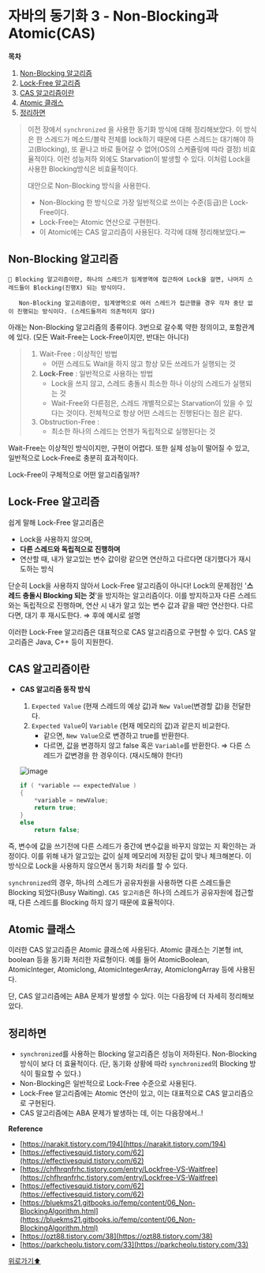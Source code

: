 # 자바의 동기화 3 - Non-Blocking과 Atomic(CAS)

**목차**
1. [Non-Blocking 알고리즘](#nonblocking-알고리즘)
2. [Lock-Free 알고리즘](#lock-free-알고리즘)
3. [CAS 알고리즘이란](#cas-알고리즘이란)
4. [Atomic 클래스](#atomic-클래스)
5. [정리하면](#정리하면)


> 이전 장에서 `synchronized` 을 사용한 동기화 방식에 대해 정리해보았다. 이 방식은 한 스레드가 메소드/블락 전체를 lock하기 때문에 다른 스레드는 대기해야 하고(Blocking), 또 끝나고 바로 들어갈 수 없어(OS의 스케쥴링에 따라 결정) 비효율적이다. 이런 성능저하 외에도 Starvation이 발생할 수 있다. 이처럼 Lock을 사용한 Blocking방식은 비효율적이다.
> 
> 대안으로 Non-Blocking 방식을 사용한다. 
> - Non-Blocking 한 방식으로 가장 일반적으로 쓰이는 수준(등급)은 Lock-Free이다. 
> - Lock-Free는 Atomic 연산으로 구현한다. 
> - 이 Atomic에는 CAS 알고리즘이 사용된다. 각각에 대해 정리해보았다.✏
> 

## **Non-Blocking 알고리즘**

<aside>
  
    🌟 Blocking 알고리즘이란, 하나의 스레드가 임계영역에 접근하여 Lock을 걸면, 나머지 스레드들이 Blocking(진행X) 되는 방식이다.

       Non-Blocking 알고리즘이란, 임계영역으로 여러 스레드가 접근했을 경우 각자 중단 없이 진행되는 방식이다. (스레드들끼리 의존적이지 않다)

</aside>


아래는 Non-Blocking 알고리즘의 종류이다. 3번으로 갈수록 약한 정의이고, 포함관계에 있다. (모든 Wait-Free는 Lock-Free이지만, 반대는 아니다)

> 1. Wait-Free : 이상적인 방법
>     - 어떤 스레드도 Wait을 하지 않고 항상 모든 쓰레드가 실행되는 것
> 2. **Lock-Free** : 일반적으로 사용하는 방법
>     - Lock을 쓰지 않고, 스레드 충돌시 최소한 하나 이상의 스레드가 실행되는 것
>     - Wait-Free와 다른점은, 스레드 개별적으로는 Starvation이 있을 수 있다는 것이다. 전체적으로 항상 어떤 스레드는 진행된다는 점은 같다.
> 3. Obstruction-Free : 
>     - 최소한 하나의 스레드는 언젠가 독립적으로 실행된다는 것

Wait-Free는 이상적인 방식이지만, 구현이 어렵다. 또한 실제 성능이 떨어질 수 있고, 일반적으로 Lock-Free로 충분히 효과적이다. 

Lock-Free이 구체적으로 어떤 알고리즘일까?

## Lock-Free 알고리즘

쉽게 말해 Lock-Free 알고리즘은 

- Lock을 사용하지 않으며,
- **다른 스레드와 독립적으로 진행하며**
- 연산할 때, 내가 알고있는 변수 값이랑 같으면 연산하고 다르다면 대기했다가 재시도하는 방식

단순히 Lock을 사용하지 않아서 Lock-Free 알고리즘이 아니다! Lock의 문제점인 '**스레드 충돌시 Blocking 되는 것**'을 방지하는 알고리즘이다. 이를 방지하고자 다른 스레드와는 독립적으로 진행하며, 연산 시 내가 알고 있는 변수 값과 같을 때만 연산한다. 다르다면, 대기 후 재시도한다. ⇒ 후에 예시로 설명

이러한 Lock-Free 알고리즘은 대표적으로 CAS 알고리즘으로 구현할 수 있다. CAS 알고리즘은 Java, C++ 등이 지원한다.

## CAS 알고리즘이란

- **CAS 알고리즘 동작 방식**
    1. `Expected Value` (현재 스레드의 예상 값)과 `New Value`(변경할 값)을 전달한다.
    2. `Expected Value`이 `Variable` (현재 메모리의 값)과 같은지 비교한다.
        - 같으면, `New Value`으로 변경하고 true를 반환한다.
        - 다르면, 값을 변경하지 않고 false 혹은 `Variable`를 반환한다. ⇒ 다른 스레드가 값변경을 한 경우이다. (재시도해야 한다!)
    
    ![image](https://user-images.githubusercontent.com/77563814/188278732-a9e640e4-18e4-4632-aee8-1b65ab0529ef.png)

    
    ```cpp
    if ( *variable == expectedValue ) 
    { 
    	*variable = newValue;
    	return true;
    } 
    else 
    	return false;
    ```
    

즉, 변수에 값을 쓰기전에 다른 스레드가 중간에 변수값을 바꾸지 않았는 지 확인하는 과정이다. 이를 위해 내가 알고있는 값이 실제 메모리에 저장된 값이 맞나 체크해본다. 이 방식으로 Lock을 사용하지 않으면서 동기화 처리를 할 수 있다.

`synchronized`의 경우, 하나의 스레드가 공유자원을 사용하면 다른 스레드들은 Blocking 되었다(Busy Waiting). `CAS 알고리즘`은 하나의 스레드가 공유자원에 접근할 때, 다른 스레드를 Blocking 하지 않기 때문에 효율적이다. 

## Atomic 클래스

이러한 CAS 알고리즘은 Atomic 클래스에 사용된다. Atomic 클래스는 기본형 int, boolean 등을 동기화 처리한 자료형이다. 예를 들어 AtomicBoolean, AtomicInteger, Atomiclong, AtomicIntegerArray, AtomicIongArray 등에 사용된다.

단, CAS 알고리즘에는 ABA 문제가 발생할 수 있다. 이는 다음장에 더 자세히 정리해보았다.

## 정리하면

- `synchronized`를 사용하는 Blocking 알고리즘은 성능이 저하된다. Non-Blocking 방식이 보다 더 효율적이다. (단, 동기화 상황에 따라 `synchronized`의 Blocking 방식이 필요할 수 있다.)
- Non-Blocking은 일반적으로 Lock-Free 수준으로 사용된다.
- Lock-Free 알고리즘에는 Atomic 연산이 있고, 이는 대표적으로 CAS 알고리즘으로 구현된다.
- CAS 알고리즘에는 ABA 문제가 발생하는 데, 이는 다음장에서..!

**Reference**

- [https://narakit.tistory.com/194](https://narakit.tistory.com/194)
- [https://effectivesquid.tistory.com/62](https://effectivesquid.tistory.com/62)
- [https://chfhrqnfrhc.tistory.com/entry/Lockfree-VS-Waitfree](https://chfhrqnfrhc.tistory.com/entry/Lockfree-VS-Waitfree)
- [https://effectivesquid.tistory.com/62](https://effectivesquid.tistory.com/62)
- [https://bluekms21.gitbooks.io/femp/content/06_Non-BlockingAlgorithm.html](https://bluekms21.gitbooks.io/femp/content/06_Non-BlockingAlgorithm.html)
- [https://ozt88.tistory.com/38](https://ozt88.tistory.com/38)
- [https://parkcheolu.tistory.com/33](https://parkcheolu.tistory.com/33)


[위로가기⬆](#자바의-동기화-3--nonblocking과-atomic(cas))
